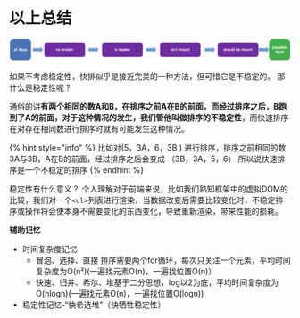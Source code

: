 # 以上总结

![](../../.gitbook/assets/image%20%28110%29.png)

如果不考虑稳定性，快排似乎是接近完美的一种方法，但可惜它是不稳定的。 那什么是稳定性呢？

通俗的讲**有两个相同的数A和B，在排序之前A在B的前面，而经过排序之后，B跑到了A的前面，对于这种情况的发生，我们管他叫做排序的不稳定性**，而快速排序在对存在相同数进行排序时就有可能发生这种情况。

{% hint style="info" %}
比如对\(5，3A，6，3B \) 进行排序，排序之前相同的数3A与3B，A在B的前面，经过排序之后会变成 （3B，3A，5，6） 所以说快速排序是一个不稳定的排序
{% endhint %}

稳定性有什么意义？ 个人理解对于前端来说，比如我们熟知框架中的虚拟DOM的比较，我们对一个`<ul>`列表进行渲染，当数据改变后需要比较变化时，不稳定排序或操作将会使本身不需要变化的东西变化，导致重新渲染，带来性能的损耗。

**辅助记忆**

* 时间复杂度记忆
  * 冒泡、选择、直接 排序需要两个for循环，每次只关注一个元素，平均时间复杂度为O\(n²\)\(一遍找元素O\(n\)，一遍找位置O\(n\)）
  * 快速、归并、希尔、堆基于二分思想，log以2为底，平均时间复杂度为O\(nlogn\)\(一遍找元素O\(n\)，一遍找位置O\(logn\)\)
* 稳定性记忆-“快希选堆”（快牺牲稳定性）

  



